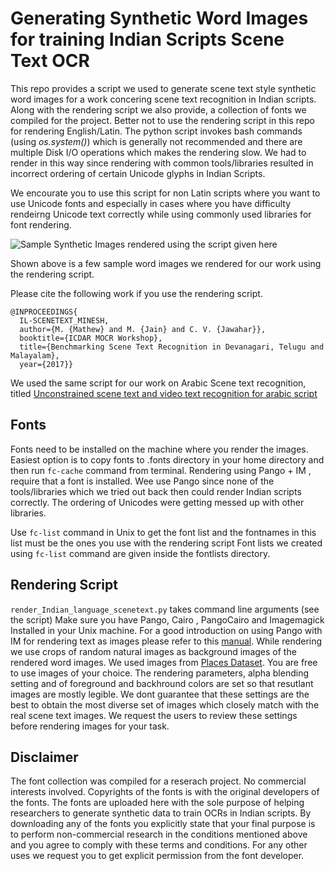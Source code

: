 # Generating Synthetic Word Images for training Indian Scripts Scene Text OCR
This repo  provides a script we used to generate scene text style synthetic word images for a work concering scene text recognition in Indian scripts.
Along with the rendering script we also provide, a collection of fonts we compiled for the project.
Better not to use the rendering script in this repo for rendering English/Latin. The python script invokes bash commands (using *os.system()*) which is generally not recommended and there are multiple Disk I/O operations which makes the rendering slow. We had to render in this way since rendering with common tools/libraries resulted in incorrect ordering of certain Unicode glyphs in Indian Scripts.



We encourate you to use this script for non Latin scripts where you want to use Unicode fonts and especially in cases where you have difficulty rendeirng Unicode text correctly while using commonly used libraries for font rendering.


![Sample Synthetic Images rendered using the script given here](https://github.com/mineshmathew/SyntheticWordImagesGenerationIndianScripts/blob/master/IL_synth.png?raw=true)

Shown above is a few sample word images we rendered for our work using the rendering script.

Please cite the following work if you use the rendering script.


```
@INPROCEEDINGS{
  IL-SCENETEXT_MINESH,
  author={M. {Mathew} and M. {Jain} and C. V. {Jawahar}},
  booktitle={ICDAR MOCR Workshop}, 
  title={Benchmarking Scene Text Recognition in Devanagari, Telugu and Malayalam}, 
  year={2017}}

```
We used the same script for our work on Arabic Scene text recognition, titled [Unconstrained scene text and video text recognition for arabic script](https://cvit.iiit.ac.in/research/projects/cvit-projects/arabic-text-recognition)
## Fonts
Fonts need to be installed  on the machine where you render the images. Easiest option is to copy fonts to .fonts directory in your home directory and then run `fc-cache` command from terminal.
Rendering using Pango + IM , require that a font is  installed.
Wee use Pango since none of the tools/libraries which we tried out  back then could render Indian scripts correctly. The ordering of Unicodes were getting messed up with other libraries.<br>


Use `fc-list` command in Unix to get the font list and the fontnames in this list must be the ones you use with the rendering script
Font lists we created using `fc-list` command are given inside the fontlists directory.


## Rendering Script

`render_Indian_language_scenetext.py` takes command line arguments (see the script)
Make sure you have Pango, Cairo , PangoCairo and Imagemagick Installed in your Unix machine.
For a good introduction on using Pango with IM for rendering text as images please refer to this  [manual](https://legacy.imagemagick.org/Usage/text/#pango).
While rendering we use crops of random natural images as background images of the rendered word images. We used images from [Places Dataset](http://places.csail.mit.edu/). You are free to use images of your choice.
The rendering parameters, alpha blending setting  and   of foreground and backhround colors are set so that resutlant images are mostly legible. We dont guarantee that these settings are the best to obtain the most diverse set of images which closely match with the real scene text images. We request the users to review these settings before rendering images for your task.


## Disclaimer
The font  collection was compiled for a reserach project. No commercial interests involved.
Copyrights of the fonts is with the original developers of the fonts. The fonts are uploaded here with the sole purpose of helping researchers to generate synthetic data to train OCRs in Indian scripts. By downloading any of the fonts   you explicitly state that your final purpose is to perform non-commercial research in the conditions mentioned above and you agree to comply with these terms and conditions. For any other uses we request you to get explicit permission from the font developer.
